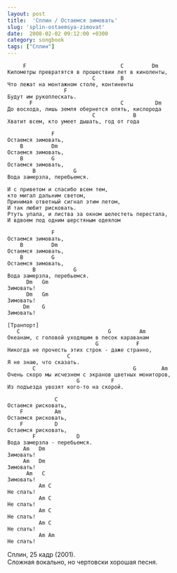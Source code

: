 ```yaml
---
layout: post
title:  'Сплин / Остаемся зимовать'
slug: 'splin-ostaemsya-zimovat'
date:  2008-02-02 09:12:00 +0300
category: songbook
tags: ["Сплин"]
---
```


	     F                              C         Dm
	Километры превратятся в прошествии лет в киноленты,
	                           C        B
	Что лежат на монтажном столе, континенты
	                  F
	Будут им рукоплескать.
	       F                            C          Dm
	До восхода, лишь земля обернется опять, кислорода
	                           C            B
	Хватит всем, кто умеет дышать, год от года
	
	              F
	Остаемся зимовать,
	    B         Dm
	Остаемся зимовать,
	    B         G
	Остаемся зимовать,
	        B            G
	Вода замерзла, перебьемся.
	
	И с приветом и спасибо всем тем,
	кто мигал дальним светом,
	Принимая ответный сигнал этим летом,
	И так любит рисковать.
	Ртуть упала, и листва за окном шелестеть перестала,
	И вдвоем под одним шерстяным одеялом
	
	              F
	Остаемся зимовать,
	    B         Dm
	Остаемся зимовать,
	    B         G
	Остаемся зимовать,
	        B            G
	Вода замерзла, перебьемся.
	      Dm   Gm
	Зимовать!
	      Dm   Gm
	Зимовать!
	     Dm    G
	Зимовать!
	
	[Транпорт]
	   C                            G         Am
	Океанам, с головой уходящим в песок караванам
	                            G            F
	Никогда не прочесть этих строк - даже странно,
	                   C
	Я не знаю, что сказать.
	        С                               G        Am
	Очень скоро мы исчезнем с экранов цветных мониторов,
	                      G          F
	Из подъезда увозят кого-то на скорой.
	
	               C
	Остаемся рисковать,
	    F          Am
	Остаемся рисковать,
	    F          D
	Остаемся рисковать,
	        F             D
	Вода замерзла - перебьемся.
	     Am   Dm
	Зимовать!
	     Am   Dm
	Зимовать!
	      Am   С
	Зимовать!
	          Am C
	Не спать!
	          Am C
	Не спать!
	          Am C
	Не спать!
	          Am C
	Не спать!
	          Am Am
	Не спать!

Сплин, 25 кадр (2001).  
Сложная вокально, но чертовски хорошая песня.

